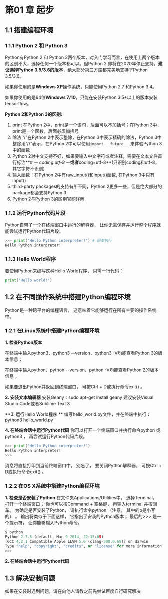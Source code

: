 # 第01 章  起步



## 1.1 搭建编程环境

### 1.1.1 Python 2 和 Python 3

Python有Python 2 和 Python 3两个版本，对入门学习而言，在使用上两个版本的区别不大，选择任何一个版本都可以。但Python 2 即将在2020年停止支持，**建议选择Python 3.5/3.6的版本**，绝大部分第三方库都完美地支持了Python 3.5/3.6。

如果你使用的是**Windows XP**操作系统，只能使用Python 2.7 和Python 3.4。

如果你使用的是64位**Windows 7/10**，只能在安装Python 3.5+以上的版本安装tensorflow。

**Python 2和Python 3的区别:**

1. print 在Python 2中，print是一个语句，后面可以不加括号；在Python 3中，print是一个函数，后面必须加括号
2. 除法 “/”在Python 2中表示整除，在Python 3中表示精确的除法，Python 3中整除用“//”表示，在Python 2中可以使用`import __future__ `来体验Python 3中的函数
3. Python 2对中文支持不好，如果要输入中文字符或者注释，需要在文本文件首行标注**# -*- coding:utf-8 -*-**或者**coding=utf-8**(只识别coding和utf-8，其它字符不识别)
4. 输入函数：在Python 2中有raw_input()和input()函数, 在Python 3中只有input()
5. third-party packages的支持有所不同，Python 2更多一些，但是绝大部分的package都会支持Python 3
6. [Python 2与Python 3的区别官网详解](https://wiki.python.org/moin/Python2orPython3)


### 1.1.2 运行Python代码片段 

Python自带了一个在终端窗口中运行的解释器， 让你无需保存并运行整个程序就能尝试运行Python代码片段。 
```python
>>> print("Hello Python interpreter!") # 回车执行
Hello Python interpreter! 
```

### 1.1.3 Hello World程序 

要使用Python来编写这种Hello World程序， 只需一行代码： 

```python
print("Hello world!") 
```



## 1.2 在不同操作系统中搭建Python编程环境 

Python是一种跨平台的编程语言， 这意味着它能够运行在所有主要的操作系统中。 

### 1.2.1 在Linux系统中搭建Python编程环境 

**1. 检查Python版本**

在终端中输入python3、python3 --version、python3 -V均能查看Python 3的版本信息；

在终端中输入python、python --version、python -V均能查看Python 2的版本信息；

如果要退出Python并返回到终端窗口， 可按Ctrl + D或执行命令exit() 。

**2. 安装文本编辑器**
安装Geany：sudo apt-get install geany
建议安装Visual Studio Code或者Sublime Text 3

**3. 运行Hello World程序 **
编写hello_world.py文件，并在终端中执行：python3 hello_world.py

**4. 在终端会话中运行Python代码**
你可以打开一个终端窗口并执行命令python 或python3 ， 再尝试运行Python代码片段。 
```python
>>> print("Hello Python interpreter!")
Hello Python interpreter!
>>>
```
消息将直接打印到当前终端窗口中。 别忘了， 要关闭Python解释器， 可按Ctrl + D或执行命令exit() 。

### 1.2.2 在OS X系统中搭建Python编程环境 

**1. 检查是否安装了Python** 
在文件夹Applications/Utilities中， 选择Terminal， 打开一个终端窗口； 你也可以按Command + 空格键， 再输入terminal 并按回车。 为确定是否安装了Python， 请执行命令python
（注意， 其中的p是小写的） 。 输出将类似于下面这样， 它指出了安装的Python版本； 最后的>>> 是一个提示符， 让你能够输入Python命令。
```python
$ python
Python 2.7.5 (default, Mar 9 2014, 22:15:05)
[GCC 4.2.1 Compatible Apple LLVM 5.0 (clang-500.0.68)] on darwin
Type "help", "copyright", "credits", or "license" for more information.
>>>
```

**2. 在终端会话中运行Python代码**

## 1.3 解决安装问题
如果在安装时遇到问题，请在向他人请教之前先尝试百度自行研究解决


